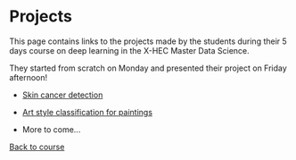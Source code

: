 # Projects

This page contains links to the projects made by the students during their 5 days course on deep learning in the X-HEC Master Data Science.

They started from scratch on Monday and presented their project on Friday afternoon!

- [Skin cancer detection](https://github.com/ruoyzhang/Skin_Cancer_Detection_with_GradCam)

- [Art style classification for paintings](https://github.com/charlottecaucheteux/style_transfer)

- More to come...

[Back to course](https://mlelarge.github.io/dataflowr/#fasterai)

